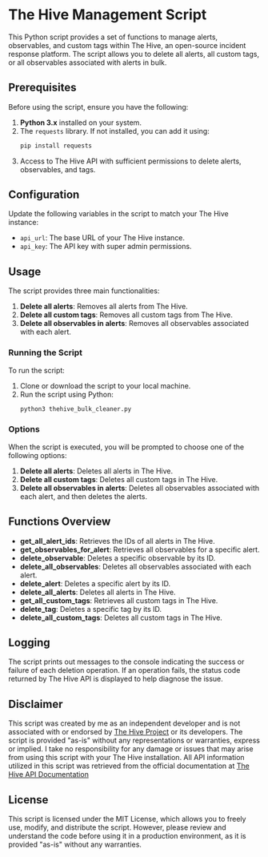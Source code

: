 # The Hive Management Script

This Python script provides a set of functions to manage alerts, observables, and custom tags within The Hive, an open-source incident response platform. The script allows you to delete all alerts, all custom tags, or all observables associated with alerts in bulk.

## Prerequisites

Before using the script, ensure you have the following:

1. **Python 3.x** installed on your system.
2. The `requests` library. If not installed, you can add it using:
   ```bash
   pip install requests
   ```
3. Access to The Hive API with sufficient permissions to delete alerts, observables, and tags.

## Configuration

Update the following variables in the script to match your The Hive instance:

- `api_url`: The base URL of your The Hive instance.
- `api_key`: The API key with super admin permissions.

## Usage

The script provides three main functionalities:

1. **Delete all alerts**: Removes all alerts from The Hive.
2. **Delete all custom tags**: Removes all custom tags from The Hive.
3. **Delete all observables in alerts**: Removes all observables associated with each alert.

### Running the Script

To run the script:

1. Clone or download the script to your local machine.
2. Run the script using Python:
   ```bash
   python3 thehive_bulk_cleaner.py
   ```

### Options

When the script is executed, you will be prompted to choose one of the following options:

1. **Delete all alerts**: Deletes all alerts in The Hive.
2. **Delete all custom tags**: Deletes all custom tags in The Hive.
3. **Delete all observables in alerts**: Deletes all observables associated with each alert, and then deletes the alerts.

## Functions Overview

- **get_all_alert_ids**: Retrieves the IDs of all alerts in The Hive.
- **get_observables_for_alert**: Retrieves all observables for a specific alert.
- **delete_observable**: Deletes a specific observable by its ID.
- **delete_all_observables**: Deletes all observables associated with each alert.
- **delete_alert**: Deletes a specific alert by its ID.
- **delete_all_alerts**: Deletes all alerts in The Hive.
- **get_all_custom_tags**: Retrieves all custom tags in The Hive.
- **delete_tag**: Deletes a specific tag by its ID.
- **delete_all_custom_tags**: Deletes all custom tags in The Hive.

## Logging

The script prints out messages to the console indicating the success or failure of each deletion operation. If an operation fails, the status code returned by The Hive API is displayed to help diagnose the issue.

## Disclaimer

This script was created by me as an independent developer and is not associated with or endorsed by [The Hive Project](https://strangebee.com/thehive/) or its developers. The script is provided "as-is" without any representations or warranties, express or implied. I take no responsibility for any damage or issues that may arise from using this script with your The Hive installation. All API information utilized in this script was retrieved from the official documentation at [The Hive API Documentation](https://docs.strangebee.com/thehive/api-docs/)

## License

This script is licensed under the MIT License, which allows you to freely use, modify, and distribute the script. However, please review and understand the code before using it in a production environment, as it is provided "as-is" without any warranties.
